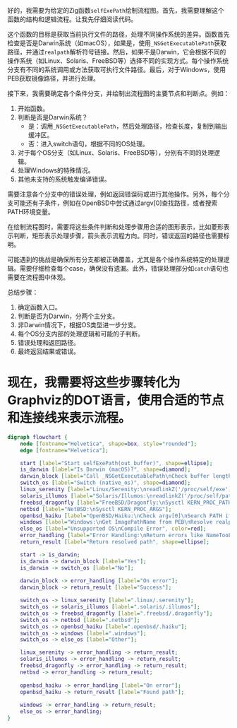 好的，我需要为给定的Zig函数`selfExePath`绘制流程图。首先，我需要理解这个函数的结构和逻辑流程。让我先仔细阅读代码。

这个函数的目标是获取当前执行文件的路径，处理不同操作系统的差异。函数首先检查是否是Darwin系统（如macOS），如果是，使用`_NSGetExecutablePath`获取路径，并通过`realpath`解析符号链接。然后，如果不是Darwin，它会根据不同的操作系统（如Linux、Solaris、FreeBSD等）选择不同的实现方式。每个操作系统分支有不同的系统调用或方法获取可执行文件路径。最后，对于Windows，使用PEB获取镜像路径，并进行处理。

接下来，我需要确定各个条件分支，并绘制出流程图的主要节点和判断点。例如：

1. 开始函数。
2. 判断是否是Darwin系统？
   - 是：调用`_NSGetExecutablePath`，然后处理路径，检查长度，复制到输出缓冲区。
   - 否：进入switch语句，根据不同的OS处理。
3. 对于每个OS分支（如Linux、Solaris、FreeBSD等），分别有不同的处理逻辑。
4. 处理Windows的特殊情况。
5. 其他未支持的系统触发编译错误。

需要注意各个分支中的错误处理，例如返回错误码或进行其他操作。另外，每个分支可能还有子条件，例如在OpenBSD中尝试通过argv[0]查找路径，或者搜索PATH环境变量。

在绘制流程图时，需要将这些条件判断和处理步骤用合适的图形表示，比如菱形表示判断，矩形表示处理步骤，箭头表示流程方向。同时，错误返回的路径也需要标明。

可能遇到的挑战是确保所有分支都被正确覆盖，尤其是各个操作系统特定的处理逻辑。需要仔细检查每个case，确保没有遗漏。此外，错误处理部分如`catch`语句也需要在流程图中体现。

总结步骤：
1. 确定函数入口。
2. 判断是否为Darwin，分两个主分支。
3. 非Darwin情况下，根据OS类型进一步分支。
4. 每个OS分支内部的处理逻辑和可能的子判断。
5. 错误处理和返回路径。
6. 最终返回结果或错误。

现在，我需要将这些步骤转化为Graphviz的DOT语言，使用合适的节点和连接线来表示流程。
================================================
```dot
digraph flowchart {
    node [fontname="Helvetica", shape=box, style="rounded"];
    edge [fontname="Helvetica"];

    start [label="Start selfExePath(out_buffer)", shape=ellipse];
    is_darwin [label="Is Darwin (macOS)?", shape=diamond];
    darwin_block [label="Call _NSGetExecutablePath\nCheck buffer length\nCall realpathZ\nCopy to out_buffer"];
    switch_os [label="Switch (native_os)", shape=diamond];
    linux_serenity [label="Linux/Serenity:\nreadlinkZ('/proc/self/exe')"];
    solaris_illumos [label="Solaris/Illumos:\nreadlinkZ('/proc/self/path/a.out')"];
    freebsd_dragonfly [label="FreeBSD/Dragonfly:\nSysctl KERN_PROC_PATHNAME"];
    netbsd [label="NetBSD:\nSysctl KERN_PROC_ARGS"];
    openbsd_haiku [label="OpenBSD/Haiku:\nCheck argv[0]\nSearch PATH if needed"];
    windows [label="Windows:\nGet ImagePathName from PEB\nResolve realpathW"];
    else_os [label="Unsupported OS\nCompile Error", color=red];
    error_handling [label="Error Handling:\nReturn errors like NameTooLong, FileNotFound", shape=parallelogram];
    return_result [label="Return resolved path", shape=ellipse];

    start -> is_darwin;
    is_darwin -> darwin_block [label="Yes"];
    is_darwin -> switch_os [label="No"];
    
    darwin_block -> error_handling [label="On error"];
    darwin_block -> return_result [label="Success"];

    switch_os -> linux_serenity [label=".linux/.serenity"];
    switch_os -> solaris_illumos [label=".solaris/.illumos"];
    switch_os -> freebsd_dragonfly [label=".freebsd/.dragonfly"];
    switch_os -> netbsd [label=".netbsd"];
    switch_os -> openbsd_haiku [label=".openbsd/.haiku"];
    switch_os -> windows [label=".windows"];
    switch_os -> else_os [label="Other"];

    linux_serenity -> error_handling -> return_result;
    solaris_illumos -> error_handling -> return_result;
    freebsd_dragonfly -> error_handling -> return_result;
    netbsd -> error_handling -> return_result;
    
    openbsd_haiku -> error_handling [label="On error"];
    openbsd_haiku -> return_result [label="Found path"];
    
    windows -> error_handling -> return_result;
    else_os -> error_handling;
}
```